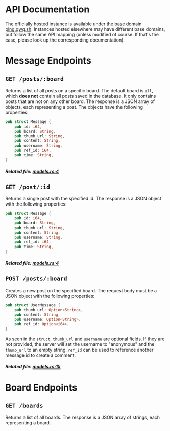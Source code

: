 # API Documentation
The officially hosted instance is available under the base domain [ping.qwq.sh](https://ping.qwq.sh). Instances hosted elsewhere may have different base domains, but follow the same API mapping (unless modified of course. If that's the case, please look up the corresponding documentation).

# Message Endpoints
## `GET /posts/:board`
Returns a list of all posts on a specific board. The default board is `all`, which **does not** contain all posts saved in the database. It only contains posts that are not on any other board. The response is a JSON array of objects, each representing a post. The objects have the following properties:
```rs
pub struct Message {
    pub id: i64,
    pub board: String,
    pub thumb_url: String,
    pub content: String,
    pub username: String,
    pub ref_id: i64,
    pub time: String,
}
```
##### Related file: [models.rs:4](./src/models.rs#L4)

## `GET /post/:id`
Returns a single post with the specified id. The response is a JSON object with the following properties:
```rs
pub struct Message {
    pub id: i64,
    pub board: String,
    pub thumb_url: String,
    pub content: String,
    pub username: String,
    pub ref_id: i64,
    pub time: String,
}
```
##### Related file: [models.rs:4](./src/models.rs#L4)

## `POST /posts/:board`
Creates a new post on the specified board. The request body must be a JSON object with the following properties:
```rs
pub struct UserMessage {
    pub thumb_url: Option<String>,
    pub content: String,
    pub username: Option<String>,
    pub ref_id: Option<i64>,
}
```
As seen in the `struct`, `thumb_url` and `username` are optional fields. If they are not provided, the server will set the username to "anonymous" and the `thumb_url` to an empty string.
`ref_id` can be used to reference another message id to create a comment.
##### Related file: [models.rs:15](./src/models.rs#L15)

# Board Endpoints
## `GET /boards`
Returns a list of all boards. The response is a JSON array of strings, each representing a board.

